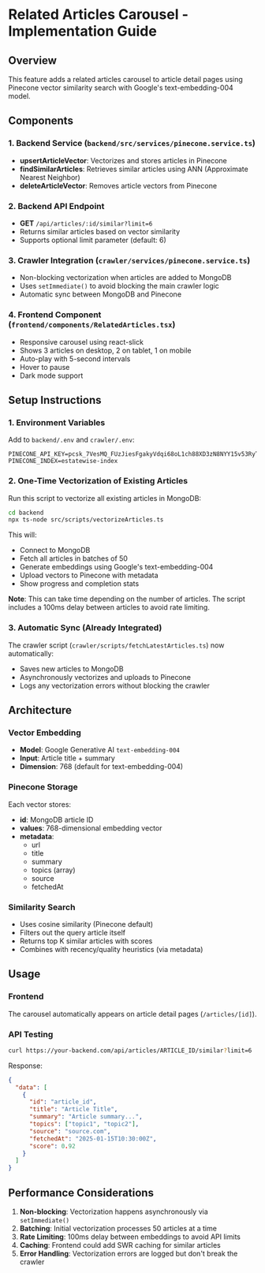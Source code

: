 # Related Articles Carousel - Implementation Guide

## Overview
This feature adds a related articles carousel to article detail pages using Pinecone vector similarity search with Google's text-embedding-004 model.

## Components

### 1. Backend Service (`backend/src/services/pinecone.service.ts`)
- **upsertArticleVector**: Vectorizes and stores articles in Pinecone
- **findSimilarArticles**: Retrieves similar articles using ANN (Approximate Nearest Neighbor)
- **deleteArticleVector**: Removes article vectors from Pinecone

### 2. Backend API Endpoint
- **GET** `/api/articles/:id/similar?limit=6`
- Returns similar articles based on vector similarity
- Supports optional limit parameter (default: 6)

### 3. Crawler Integration (`crawler/services/pinecone.service.ts`)
- Non-blocking vectorization when articles are added to MongoDB
- Uses `setImmediate()` to avoid blocking the main crawler logic
- Automatic sync between MongoDB and Pinecone

### 4. Frontend Component (`frontend/components/RelatedArticles.tsx`)
- Responsive carousel using react-slick
- Shows 3 articles on desktop, 2 on tablet, 1 on mobile
- Auto-play with 5-second intervals
- Hover to pause
- Dark mode support

## Setup Instructions

### 1. Environment Variables

Add to `backend/.env` and `crawler/.env`:
```env
PINECONE_API_KEY=pcsk_7VesMQ_FUzJiesFgakyVdqi68oL1ch88XD3zN8NYY15v53RyTjuUrbePRx2AeBvVARXKxf
PINECONE_INDEX=estatewise-index
```

### 2. One-Time Vectorization of Existing Articles

Run this script to vectorize all existing articles in MongoDB:

```bash
cd backend
npx ts-node src/scripts/vectorizeArticles.ts
```

This will:
- Connect to MongoDB
- Fetch all articles in batches of 50
- Generate embeddings using Google's text-embedding-004
- Upload vectors to Pinecone with metadata
- Show progress and completion stats

**Note**: This can take time depending on the number of articles. The script includes a 100ms delay between articles to avoid rate limiting.

### 3. Automatic Sync (Already Integrated)

The crawler script (`crawler/scripts/fetchLatestArticles.ts`) now automatically:
- Saves new articles to MongoDB
- Asynchronously vectorizes and uploads to Pinecone
- Logs any vectorization errors without blocking the crawler

## Architecture

### Vector Embedding
- **Model**: Google Generative AI `text-embedding-004`
- **Input**: Article title + summary
- **Dimension**: 768 (default for text-embedding-004)

### Pinecone Storage
Each vector stores:
- **id**: MongoDB article ID
- **values**: 768-dimensional embedding vector
- **metadata**:
  - url
  - title
  - summary
  - topics (array)
  - source
  - fetchedAt

### Similarity Search
- Uses cosine similarity (Pinecone default)
- Filters out the query article itself
- Returns top K similar articles with scores
- Combines with recency/quality heuristics (via metadata)

## Usage

### Frontend
The carousel automatically appears on article detail pages (`/articles/[id]`).

### API Testing
```bash
curl https://your-backend.com/api/articles/ARTICLE_ID/similar?limit=6
```

Response:
```json
{
  "data": [
    {
      "id": "article_id",
      "title": "Article Title",
      "summary": "Article summary...",
      "topics": ["topic1", "topic2"],
      "source": "source.com",
      "fetchedAt": "2025-01-15T10:30:00Z",
      "score": 0.92
    }
  ]
}
```

## Performance Considerations

1. **Non-blocking**: Vectorization happens asynchronously via `setImmediate()`
2. **Batching**: Initial vectorization processes 50 articles at a time
3. **Rate Limiting**: 100ms delay between embeddings to avoid API limits
4. **Caching**: Frontend could add SWR caching for similar articles
5. **Error Handling**: Vectorization errors are logged but don't break the crawler

